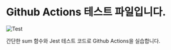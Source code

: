 # Github Actions 테스트 파일입니다.

![Test](https://github.com/hb-k-3376/github-action/actions/workflows/test.yml/badge.svg)

간단한 sum 함수와 Jest 테스트 코드로 Github Actions을 실습합니다.

